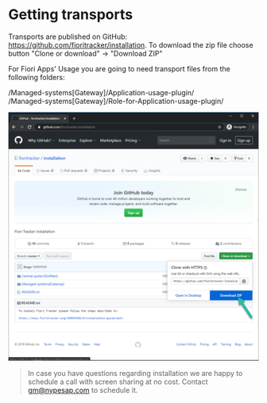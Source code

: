 # Getting transports

Transports are published on GitHub: https://github.com/fioritracker/installation. To download the zip file choose button "Clone or download" -> "Download ZIP"

For Fiori Apps' Usage you are going to need transport files from the following folders:

/Managed-systems[Gateway]/Application-usage-plugin/<br>
/Managed-systems[Gateway]/Role-for-Application-usage-plugin/

![](res/githubzip.png)

> In case you have questions regarding installation we are happy to schedule a call with screen sharing at no cost. Contact gm@nypesap.com to schedule it.